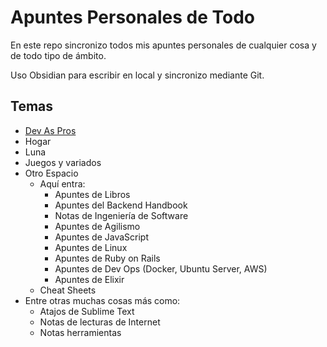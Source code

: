 # Apuntes Personales de Todo

En este repo sincronizo todos mis apuntes personales de cualquier cosa y de todo tipo de ámbito.

Uso Obsidian para escribir en local y sincronizo mediante Git.

## Temas

- [Dev As Pros](./DevAsPros/README)
- Hogar
- Luna
- Juegos y variados
- Otro Espacio
	- Aquí entra:
		- Apuntes de Libros
		- Apuntes del Backend Handbook
		- Notas de Ingeniería de Software
		- Apuntes de Agilismo
		- Apuntes de JavaScript
		- Apuntes de Linux
		- Apuntes de Ruby on Rails
		- Apuntes de Dev Ops (Docker, Ubuntu Server, AWS)
		- Apuntes de Elixir
	- Cheat Sheets
- Entre otras muchas cosas más como:
	- Atajos de Sublime Text
	- Notas de lecturas de Internet
	- Notas herramientas